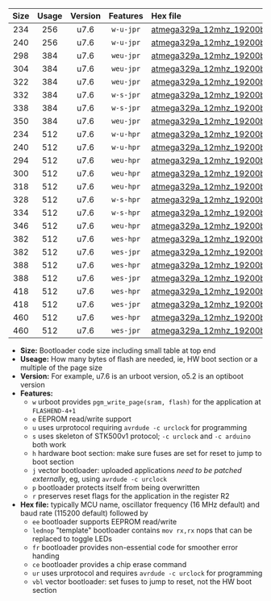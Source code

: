 |Size|Usage|Version|Features|Hex file|
|:-:|:-:|:-:|:-:|:--|
|234|256|u7.6|`w-u-jpr`|[atmega329a_12mhz_19200bps_ur_vbl.hex](https://raw.githubusercontent.com/stefanrueger/urboot/main//atmega329a_12mhz_19200bps_ur_vbl.hex)|
|240|256|u7.6|`w-u-jpr`|[atmega329a_12mhz_19200bps_lednop_ur_vbl.hex](https://raw.githubusercontent.com/stefanrueger/urboot/main//atmega329a_12mhz_19200bps_lednop_ur_vbl.hex)|
|298|384|u7.6|`weu-jpr`|[atmega329a_12mhz_19200bps_ee_ur_vbl.hex](https://raw.githubusercontent.com/stefanrueger/urboot/main//atmega329a_12mhz_19200bps_ee_ur_vbl.hex)|
|304|384|u7.6|`weu-jpr`|[atmega329a_12mhz_19200bps_ee_lednop_ur_vbl.hex](https://raw.githubusercontent.com/stefanrueger/urboot/main//atmega329a_12mhz_19200bps_ee_lednop_ur_vbl.hex)|
|322|384|u7.6|`weu-jpr`|[atmega329a_12mhz_19200bps_ee_lednop_fr_ur_vbl.hex](https://raw.githubusercontent.com/stefanrueger/urboot/main//atmega329a_12mhz_19200bps_ee_lednop_fr_ur_vbl.hex)|
|332|384|u7.6|`w-s-jpr`|[atmega329a_12mhz_19200bps_vbl.hex](https://raw.githubusercontent.com/stefanrueger/urboot/main//atmega329a_12mhz_19200bps_vbl.hex)|
|338|384|u7.6|`w-s-jpr`|[atmega329a_12mhz_19200bps_lednop_vbl.hex](https://raw.githubusercontent.com/stefanrueger/urboot/main//atmega329a_12mhz_19200bps_lednop_vbl.hex)|
|350|384|u7.6|`weu-jpr`|[atmega329a_12mhz_19200bps_ee_lednop_fr_ce_ur_vbl.hex](https://raw.githubusercontent.com/stefanrueger/urboot/main//atmega329a_12mhz_19200bps_ee_lednop_fr_ce_ur_vbl.hex)|
|234|512|u7.6|`w-u-hpr`|[atmega329a_12mhz_19200bps_ur.hex](https://raw.githubusercontent.com/stefanrueger/urboot/main//atmega329a_12mhz_19200bps_ur.hex)|
|240|512|u7.6|`w-u-hpr`|[atmega329a_12mhz_19200bps_lednop_ur.hex](https://raw.githubusercontent.com/stefanrueger/urboot/main//atmega329a_12mhz_19200bps_lednop_ur.hex)|
|294|512|u7.6|`weu-hpr`|[atmega329a_12mhz_19200bps_ee_ur.hex](https://raw.githubusercontent.com/stefanrueger/urboot/main//atmega329a_12mhz_19200bps_ee_ur.hex)|
|300|512|u7.6|`weu-hpr`|[atmega329a_12mhz_19200bps_ee_lednop_ur.hex](https://raw.githubusercontent.com/stefanrueger/urboot/main//atmega329a_12mhz_19200bps_ee_lednop_ur.hex)|
|318|512|u7.6|`weu-hpr`|[atmega329a_12mhz_19200bps_ee_lednop_fr_ur.hex](https://raw.githubusercontent.com/stefanrueger/urboot/main//atmega329a_12mhz_19200bps_ee_lednop_fr_ur.hex)|
|328|512|u7.6|`w-s-hpr`|[atmega329a_12mhz_19200bps.hex](https://raw.githubusercontent.com/stefanrueger/urboot/main//atmega329a_12mhz_19200bps.hex)|
|334|512|u7.6|`w-s-hpr`|[atmega329a_12mhz_19200bps_lednop.hex](https://raw.githubusercontent.com/stefanrueger/urboot/main//atmega329a_12mhz_19200bps_lednop.hex)|
|346|512|u7.6|`weu-hpr`|[atmega329a_12mhz_19200bps_ee_lednop_fr_ce_ur.hex](https://raw.githubusercontent.com/stefanrueger/urboot/main//atmega329a_12mhz_19200bps_ee_lednop_fr_ce_ur.hex)|
|382|512|u7.6|`wes-hpr`|[atmega329a_12mhz_19200bps_ee.hex](https://raw.githubusercontent.com/stefanrueger/urboot/main//atmega329a_12mhz_19200bps_ee.hex)|
|382|512|u7.6|`wes-jpr`|[atmega329a_12mhz_19200bps_ee_vbl.hex](https://raw.githubusercontent.com/stefanrueger/urboot/main//atmega329a_12mhz_19200bps_ee_vbl.hex)|
|388|512|u7.6|`wes-hpr`|[atmega329a_12mhz_19200bps_ee_lednop.hex](https://raw.githubusercontent.com/stefanrueger/urboot/main//atmega329a_12mhz_19200bps_ee_lednop.hex)|
|388|512|u7.6|`wes-jpr`|[atmega329a_12mhz_19200bps_ee_lednop_vbl.hex](https://raw.githubusercontent.com/stefanrueger/urboot/main//atmega329a_12mhz_19200bps_ee_lednop_vbl.hex)|
|418|512|u7.6|`wes-hpr`|[atmega329a_12mhz_19200bps_ee_lednop_fr.hex](https://raw.githubusercontent.com/stefanrueger/urboot/main//atmega329a_12mhz_19200bps_ee_lednop_fr.hex)|
|418|512|u7.6|`wes-jpr`|[atmega329a_12mhz_19200bps_ee_lednop_fr_vbl.hex](https://raw.githubusercontent.com/stefanrueger/urboot/main//atmega329a_12mhz_19200bps_ee_lednop_fr_vbl.hex)|
|460|512|u7.6|`wes-hpr`|[atmega329a_12mhz_19200bps_ee_lednop_fr_ce.hex](https://raw.githubusercontent.com/stefanrueger/urboot/main//atmega329a_12mhz_19200bps_ee_lednop_fr_ce.hex)|
|460|512|u7.6|`wes-jpr`|[atmega329a_12mhz_19200bps_ee_lednop_fr_ce_vbl.hex](https://raw.githubusercontent.com/stefanrueger/urboot/main//atmega329a_12mhz_19200bps_ee_lednop_fr_ce_vbl.hex)|

- **Size:** Bootloader code size including small table at top end
- **Useage:** How many bytes of flash are needed, ie, HW boot section or a multiple of the page size
- **Version:** For example, u7.6 is an urboot version, o5.2 is an optiboot version
- **Features:**
  + `w` urboot provides `pgm_write_page(sram, flash)` for the application at `FLASHEND-4+1`
  + `e` EEPROM read/write support
  + `u` uses urprotocol requiring `avrdude -c urclock` for programming
  + `s` uses skeleton of STK500v1 protocol; `-c urclock` and `-c arduino` both work
  + `h` hardware boot section: make sure fuses are set for reset to jump to boot section
  + `j` vector bootloader: uploaded applications *need to be patched externally*, eg, using `avrdude -c urclock`
  + `p` bootloader protects itself from being overwritten
  + `r` preserves reset flags for the application in the register R2
- **Hex file:** typically MCU name, oscillator frequency (16 MHz default) and baud rate (115200 default) followed by
  + `ee` bootloader supports EEPROM read/write
  + `lednop` "template" bootloader contains `mov rx,rx` nops that can be replaced to toggle LEDs
  + `fr` bootloader provides non-essential code for smoother error handing
  + `ce` bootloader provides a chip erase command
  + `ur` uses urprotocol and requires `avrdude -c urclock` for programming
  + `vbl` vector bootloader: set fuses to jump to reset, not the HW boot section
